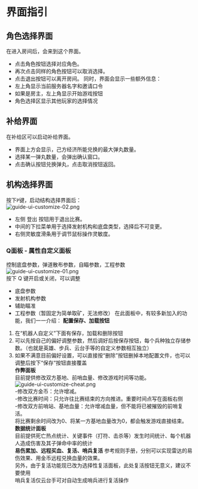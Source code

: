 # 界面指引
## 角色选择界面
在进入房间后，会来到这个界面。
- 点击角色按钮选择对应角色。
- 再次点击同样的角色按钮可以取消选择。
- 点击退出按钮可以离开房间。
  同时，界面会显示一些额外信息：
- 左上角显示当前服务器名字和邀请口令
- 如果是房主，左上角显示开始游戏按钮
- 角色选择区显示其他玩家的选择情况
## 补给界面
在补给区可以启动补给界面。
- 界面上方会显示，己方经济所能兑换的最大弹丸数量。
- 选择某一弹丸数量，会弹出确认窗口。
- 点击确认按钮兑换弹丸，点击取消按钮返回。
## 机构选择界面
按下`P`键，启动结构选择界面后：  
![guide-ui-customize-02.png](/static/images/guide-ui-customize-02.png)
- 左侧 登出 按钮用于退出比赛。
- 中间的下拉菜单用于选择发射机构和底盘类型，选择后不可变更。
- 右侧灵敏度滑条用于调节鼠标操作灵敏度。
### Q面板 - 属性自定义面板
控制底盘参数，弹道散布参数，自瞄参数，工程参数  
![guide-ui-customize-01.png](/static/images/guide-ui-customize-01.png)  
按下 Q 键开启或关闭，可以调整  
  - 底盘参数
  - 发射机构参数
  - 辅助瞄准
  - 工程参数（暂固定为简单取矿，无法修改）
在此面板中，有较多新加入的功能，我们一一介绍：
**配置保存、加载按钮**  
  1. 在“机器人自定义”下面有保存，加载和删除按钮  
  2. 可以先按自己的偏好调整参数，然后调好后按保存按钮，每个兵种独立存储参数。（也就是英雄、步兵、云台手等的自定义参数相互独立）  
  3. 如果不满意目前偏好设置，可以直接按“删除”按钮删掉本地配置文件，也可以调整后按下“保存“按钮直接覆盖  
**作弊面板**  
目前提供修改双方基地、前哨血量、修改游戏时间等功能。  
![guide-ui-customize-cheat.png](/static/images/guide-ui-customize-cheat.png)  
  -修改双方金币：允许增减。  
  -修改比赛时间：只允许往比赛结束的方向推进。重要时间点写在面板右侧  
  -修改双方前哨站、基地血量：允许增减血量，但不能将已被摧毁的前哨复活。  
将比赛剩余时间改为0、将某一方基地血量改为0，都会触发游戏直接结束。  
**数据统计面板**  
目前提供死亡热点统计、关键事件（打符、击杀等）发生时间统计、每个机器人造成伤害及其子弹命中率的统计  
**易伤累加、远程买血、复活、哨兵复活**
参考规则手册，分别可以实现雷达的易伤效果、用金币远程兑换血量的效果。  
另外，由于复活功能现已改为选择性复活面板，此处复活按钮无意义，建议不要使用  
哨兵复活仅云台手可对自动生成哨兵进行复活操作
